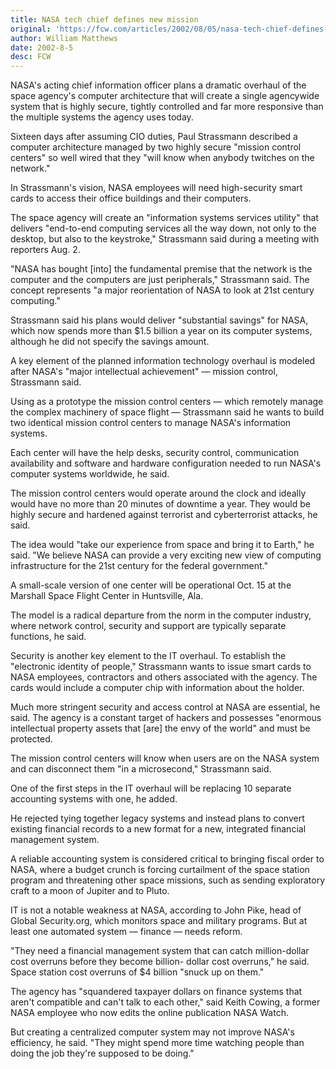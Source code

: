 ```yaml
---
title: NASA tech chief defines new mission
original: 'https://fcw.com/articles/2002/08/05/nasa-tech-chief-defines-new-mission.aspx'
author: William Matthews
date: 2002-8-5
desc: FCW
---
```


NASA's acting chief information officer plans a dramatic overhaul of
the space agency's computer architecture that will create a single
agencywide system that is highly secure, tightly controlled and far
more responsive than the multiple systems the agency uses today.

Sixteen days after assuming CIO duties, Paul Strassmann described a
computer architecture managed by two highly secure "mission control
centers" so well wired that they "will know when anybody twitches on
the network."

In Strassmann's vision, NASA employees will need high-security smart
cards to access their office buildings and their computers.

The space agency will create an "information systems services utility"
that delivers "end-to-end computing services all the way down, not
only to the desktop, but also to the keystroke," Strassmann said
during a meeting with reporters Aug. 2.

"NASA has bought [into] the fundamental premise that the network is
the computer and the computers are just peripherals," Strassmann
said. The concept represents "a major reorientation of NASA to look at
21st century computing."

Strassmann said his plans would deliver "substantial savings" for
NASA, which now spends more than $1.5 billion a year on its computer
systems, although he did not specify the savings amount.

A key element of the planned information technology overhaul is
modeled after NASA's "major intellectual achievement" — mission
control, Strassmann said.

Using as a prototype the mission control centers — which remotely
manage the complex machinery of space flight — Strassmann said he
wants to build two identical mission control centers to manage NASA's
information systems.

Each center will have the help desks, security control, communication
availability and software and hardware configuration needed to run
NASA's computer systems worldwide, he said.

The mission control centers would operate around the clock and ideally
would have no more than 20 minutes of downtime a year. They would be
highly secure and hardened against terrorist and cyberterrorist
attacks, he said.

The idea would "take our experience from space and bring it to Earth,"
he said. "We believe NASA can provide a very exciting new view of
computing infrastructure for the 21st century for the federal
government."

A small-scale version of one center will be operational Oct. 15 at the
Marshall Space Flight Center in Huntsville, Ala.

The model is a radical departure from the norm in the computer
industry, where network control, security and support are typically
separate functions, he said.

Security is another key element to the IT overhaul. To establish the
"electronic identity of people," Strassmann wants to issue smart cards
to NASA employees, contractors and others associated with the
agency. The cards would include a computer chip with information about
the holder.

Much more stringent security and access control at NASA are essential,
he said. The agency is a constant target of hackers and possesses
"enormous intellectual property assets that [are] the envy of the
world" and must be protected.

The mission control centers will know when users are on the NASA
system and can disconnect them "in a microsecond," Strassmann said.

One of the first steps in the IT overhaul will be replacing 10
separate accounting systems with one, he added.

He rejected tying together legacy systems and instead plans to convert
existing financial records to a new format for a new, integrated
financial management system.

A reliable accounting system is considered critical to bringing fiscal
order to NASA, where a budget crunch is forcing curtailment of the
space station program and threatening other space missions, such as
sending exploratory craft to a moon of Jupiter and to Pluto.

IT is not a notable weakness at NASA, according to John Pike, head of
Global Security.org, which monitors space and military programs. But
at least one automated system — finance — needs reform.

"They need a financial management system that can catch million-dollar
cost overruns before they become billion- dollar cost overruns," he
said. Space station cost overruns of $4 billion "snuck up on them."

The agency has "squandered taxpayer dollars on finance systems that
aren't compatible and can't talk to each other," said Keith Cowing, a
former NASA employee who now edits the online publication NASA Watch.

But creating a centralized computer system may not improve NASA's
efficiency, he said. "They might spend more time watching people than
doing the job they're supposed to be doing."
